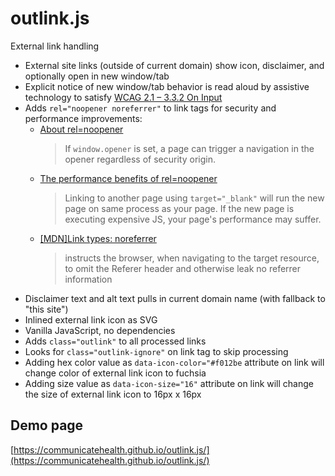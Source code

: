 # outlink.js

External link handling

- External site links (outside of current domain) show icon, disclaimer, and optionally open in new window/tab
- Explicit notice of new window/tab behavior is read aloud by assistive technology to satisfy [WCAG 2.1 – 3.3.2 On Input](https://www.w3.org/TR/WCAG21/#on-input)
- Adds `rel="noopener noreferrer"` to link tags for security and performance improvements:
  - [About rel=noopener](https://mathiasbynens.github.io/rel-noopener/)
    > If `window.opener` is set, a page can trigger a navigation in the opener regardless of security origin.
  - [The performance benefits of rel=noopener](https://jakearchibald.com/2016/performance-benefits-of-rel-noopener/)
    > Linking to another page using `target="_blank"` will run the new page on same process as your page. If the new page is executing expensive JS, your page's performance may suffer.
  - [[MDN]Link types: noreferrer](https://developer.mozilla.org/en-US/docs/Web/HTML/Link_types/noreferrer)
    > instructs the browser, when navigating to the target resource, to omit the Referer header and otherwise leak no referrer information
- Disclaimer text and alt text pulls in current domain name (with fallback to "this site")
- Inlined external link icon as SVG
- Vanilla JavaScript, no dependencies
- Adds `class="outlink"` to all processed links
- Looks for `class="outlink-ignore"` on link tag to skip processing
- Adding hex color value as `data-icon-color="#f012be` attribute on link will change color of external link icon to fuchsia
- Adding size value as `data-icon-size="16"` attribute on link will change the size of external link icon to 16px x 16px

## Demo page

[https://communicatehealth.github.io/outlink.js/](https://communicatehealth.github.io/outlink.js/)
